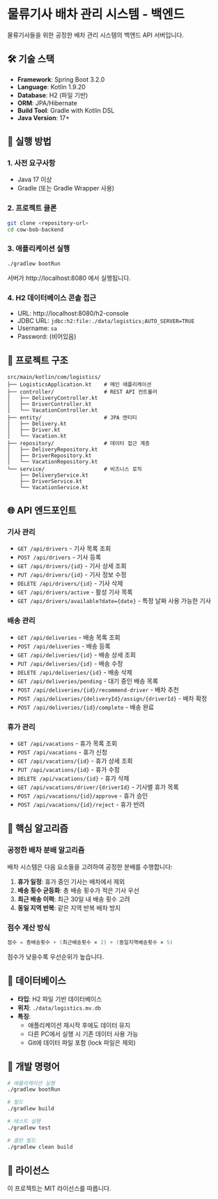 # 물류기사 배차 관리 시스템 - 백엔드

물류기사들을 위한 공정한 배차 관리 시스템의 백엔드 API 서버입니다.

## 🛠 기술 스택

- **Framework**: Spring Boot 3.2.0
- **Language**: Kotlin 1.9.20
- **Database**: H2 (파일 기반)
- **ORM**: JPA/Hibernate
- **Build Tool**: Gradle with Kotlin DSL
- **Java Version**: 17+

## 🚀 실행 방법

### 1. 사전 요구사항
- Java 17 이상
- Gradle (또는 Gradle Wrapper 사용)

### 2. 프로젝트 클론
```bash
git clone <repository-url>
cd cow-bob-backend
```

### 3. 애플리케이션 실행
```bash
./gradlew bootRun
```

서버가 http://localhost:8080 에서 실행됩니다.

### 4. H2 데이터베이스 콘솔 접근
- URL: http://localhost:8080/h2-console
- JDBC URL: `jdbc:h2:file:./data/logistics;AUTO_SERVER=TRUE`
- Username: `sa`
- Password: (비어있음)

## 📂 프로젝트 구조

```
src/main/kotlin/com/logistics/
├── LogisticsApplication.kt    # 메인 애플리케이션
├── controller/                # REST API 컨트롤러
│   ├── DeliveryController.kt
│   ├── DriverController.kt
│   └── VacationController.kt
├── entity/                    # JPA 엔티티
│   ├── Delivery.kt
│   ├── Driver.kt
│   └── Vacation.kt
├── repository/                # 데이터 접근 계층
│   ├── DeliveryRepository.kt
│   ├── DriverRepository.kt
│   └── VacationRepository.kt
└── service/                   # 비즈니스 로직
    ├── DeliveryService.kt
    ├── DriverService.kt
    └── VacationService.kt
```

## 🌐 API 엔드포인트

### 기사 관리
- `GET /api/drivers` - 기사 목록 조회
- `POST /api/drivers` - 기사 등록
- `GET /api/drivers/{id}` - 기사 상세 조회
- `PUT /api/drivers/{id}` - 기사 정보 수정
- `DELETE /api/drivers/{id}` - 기사 삭제
- `GET /api/drivers/active` - 활성 기사 목록
- `GET /api/drivers/available?date={date}` - 특정 날짜 사용 가능한 기사

### 배송 관리
- `GET /api/deliveries` - 배송 목록 조회
- `POST /api/deliveries` - 배송 등록
- `GET /api/deliveries/{id}` - 배송 상세 조회
- `PUT /api/deliveries/{id}` - 배송 수정
- `DELETE /api/deliveries/{id}` - 배송 삭제
- `GET /api/deliveries/pending` - 대기 중인 배송 목록
- `POST /api/deliveries/{id}/recommend-driver` - 배차 추천
- `POST /api/deliveries/{deliveryId}/assign/{driverId}` - 배차 확정
- `POST /api/deliveries/{id}/complete` - 배송 완료

### 휴가 관리
- `GET /api/vacations` - 휴가 목록 조회
- `POST /api/vacations` - 휴가 신청
- `GET /api/vacations/{id}` - 휴가 상세 조회
- `PUT /api/vacations/{id}` - 휴가 수정
- `DELETE /api/vacations/{id}` - 휴가 삭제
- `GET /api/vacations/driver/{driverId}` - 기사별 휴가 목록
- `POST /api/vacations/{id}/approve` - 휴가 승인
- `POST /api/vacations/{id}/reject` - 휴가 반려

## 🔧 핵심 알고리즘

### 공정한 배차 분배 알고리즘

배차 시스템은 다음 요소들을 고려하여 공정한 분배를 수행합니다:

1. **휴가 일정**: 휴가 중인 기사는 배차에서 제외
2. **배송 횟수 균등화**: 총 배송 횟수가 적은 기사 우선
3. **최근 배송 이력**: 최근 30일 내 배송 횟수 고려
4. **동일 지역 반복**: 같은 지역 반복 배차 방지

### 점수 계산 방식
```kotlin
점수 = 총배송횟수 + (최근배송횟수 × 2) + (동일지역배송횟수 × 5)
```

점수가 낮을수록 우선순위가 높습니다.

## 💾 데이터베이스

- **타입**: H2 파일 기반 데이터베이스
- **위치**: `./data/logistics.mv.db`
- **특징**: 
  - 애플리케이션 재시작 후에도 데이터 유지
  - 다른 PC에서 실행 시 기존 데이터 사용 가능
  - Git에 데이터 파일 포함 (lock 파일은 제외)

## 🔧 개발 명령어

```bash
# 애플리케이션 실행
./gradlew bootRun

# 빌드
./gradlew build

# 테스트 실행
./gradlew test

# 클린 빌드
./gradlew clean build
```

## 📄 라이선스

이 프로젝트는 MIT 라이선스를 따릅니다.